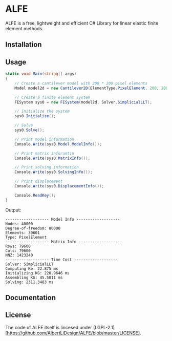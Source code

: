 # ALFE
ALFE is a free, lightweight and efficient C# Library for linear elastic finite element methods.

## Installation

## Usage

``` C#
static void Main(string[] args)
{
    // Create a cantilever model with 200 * 200 pixel elements
    Model model2d = new Cantilever2D(ElementType.PixelElement, 200, 200).Model;

    // Create a finite element system
    FESystem sys0 = new FESystem(model2d, Solver.SimplicialLLT);

    // Initialize the system
    sys0.Initialize();

    // Solve
    sys0.Solve();

    // Print model information
    Console.Write(sys0.Model.ModelInfo());

    // Print matrix inforamtin
    Console.Write(sys0.MatrixInfo());

    // Print solving information
    Console.Write(sys0.SolvingInfo());

    // Print displacement
    Console.Write(sys0.DisplacementInfo());

    Console.ReadKey();
}
```

Output:
```
------------------- Model Info -------------------
Nodes: 40000
Degree-of-freedom: 80000
Elements: 39601
Type: PixelElement
------------------- Matrix Info -------------------
Rows: 79600
Cols: 79600
NNZ: 1423240
------------------- Time Cost -------------------
Solver: SimplicialLLT
Computing Ke: 22.875 ms
Initializing KG: 220.9646 ms
Assembling KG: 45.5011 ms
Solving: 2311.3483 ms
```

## Documentation

## License
The code of ALFE itself is lincesed under (LGPL-2.1)[https://github.com/AlbertLiDesign/ALFE/blob/master/LICENSE].